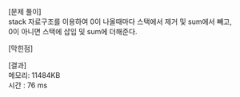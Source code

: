 [문제 풀이]<br>
stack 자료구조를 이용하여 0이 나올때마다 스택에서 제거 및 sum에서 빼고, <br>
0이 아니면 스택에 삽입 및 sum에 더해준다.

[막힌점]<br>

[결과]<br>
메모리: 11484KB<br>
시간 : 76 ms